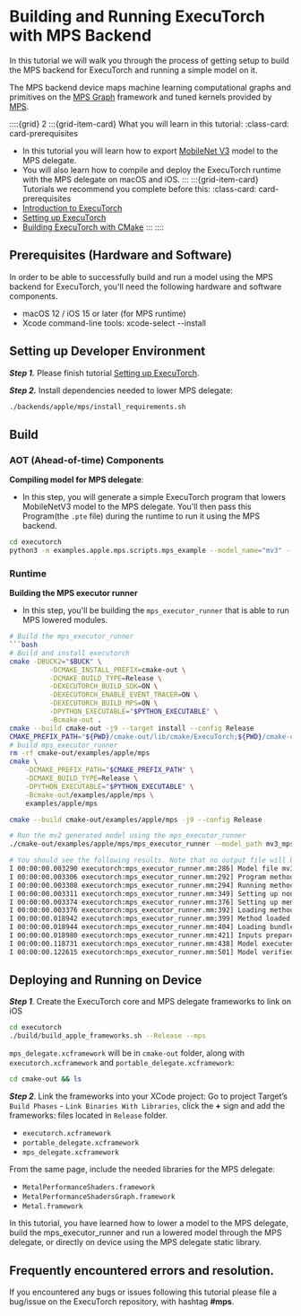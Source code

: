 # Building and Running ExecuTorch with MPS Backend

In this tutorial we will walk you through the process of getting setup to build the MPS backend for ExecuTorch and running a simple model on it.

The MPS backend device maps machine learning computational graphs and primitives on the [MPS Graph](https://developer.apple.com/documentation/metalperformanceshadersgraph/mpsgraph?language=objc) framework and tuned kernels provided by [MPS](https://developer.apple.com/documentation/metalperformanceshaders?language=objc).

::::{grid} 2
:::{grid-item-card}  What you will learn in this tutorial:
:class-card: card-prerequisites
* In this tutorial you will learn how to export [MobileNet V3](https://pytorch.org/vision/main/models/mobilenetv3.html) model to the MPS delegate.
* You will also learn how to compile and deploy the ExecuTorch runtime with the MPS delegate on macOS and iOS.
:::
:::{grid-item-card}  Tutorials we recommend you complete before this:
:class-card: card-prerequisites
* [Introduction to ExecuTorch](intro-how-it-works.md)
* [Setting up ExecuTorch](getting-started-setup.md)
* [Building ExecuTorch with CMake](runtime-build-and-cross-compilation.md)
:::
::::


## Prerequisites (Hardware and Software)

In order to be able to successfully build and run a model using the MPS backend for ExecuTorch, you'll need the following hardware and software components.
 - macOS 12 / iOS 15 or later (for MPS runtime)
 - Xcode command-line tools: xcode-select --install

## Setting up Developer Environment

***Step 1.*** Please finish tutorial [Setting up ExecuTorch](https://pytorch.org/executorch/stable/getting-started-setup).

***Step 2.*** Install dependencies needed to lower MPS delegate:

  ```bash
  ./backends/apple/mps/install_requirements.sh
  ```

## Build

### AOT (Ahead-of-time) Components

**Compiling model for MPS delegate**:
- In this step, you will generate a simple ExecuTorch program that lowers MobileNetV3 model to the MPS delegate. You'll then pass this Program(the `.pte` file) during the runtime to run it using the MPS backend.

```bash
cd executorch
python3 -m examples.apple.mps.scripts.mps_example --model_name="mv3" --bundled
```

### Runtime

**Building the MPS executor runner**
- In this step, you'll be building the `mps_executor_runner` that is able to run MPS lowered modules.

```bash
# Build the mps_executor_runner
```bash
# Build and install executorch
cmake -DBUCK2="$BUCK" \
          -DCMAKE_INSTALL_PREFIX=cmake-out \
          -DCMAKE_BUILD_TYPE=Release \
          -DEXECUTORCH_BUILD_SDK=ON \
          -DEXECUTORCH_ENABLE_EVENT_TRACER=ON \
          -DEXECUTORCH_BUILD_MPS=ON \
          -DPYTHON_EXECUTABLE="$PYTHON_EXECUTABLE" \
          -Bcmake-out .
cmake --build cmake-out -j9 --target install --config Release
CMAKE_PREFIX_PATH="${PWD}/cmake-out/lib/cmake/ExecuTorch;${PWD}/cmake-out/third-party/gflags"
# build mps_executor_runner
rm -rf cmake-out/examples/apple/mps
cmake \
    -DCMAKE_PREFIX_PATH="$CMAKE_PREFIX_PATH" \
    -DCMAKE_BUILD_TYPE=Release \
    -DPYTHON_EXECUTABLE="$PYTHON_EXECUTABLE" \
    -Bcmake-out/examples/apple/mps \
    examples/apple/mps

cmake --build cmake-out/examples/apple/mps -j9 --config Release

# Run the mv2 generated model using the mps_executor_runner
./cmake-out/examples/apple/mps/mps_executor_runner --model_path mv3_mps_bundled_fp16.pte --bundled_program

# You should see the following results. Note that no output file will be generated in this example:
I 00:00:00.003290 executorch:mps_executor_runner.mm:286] Model file mv3_mps_bundled_fp16.pte is loaded.
I 00:00:00.003306 executorch:mps_executor_runner.mm:292] Program methods: 1
I 00:00:00.003308 executorch:mps_executor_runner.mm:294] Running method forward
I 00:00:00.003311 executorch:mps_executor_runner.mm:349] Setting up non-const buffer 1, size 606112.
I 00:00:00.003374 executorch:mps_executor_runner.mm:376] Setting up memory manager
I 00:00:00.003376 executorch:mps_executor_runner.mm:392] Loading method name from plan
I 00:00:00.018942 executorch:mps_executor_runner.mm:399] Method loaded.
I 00:00:00.018944 executorch:mps_executor_runner.mm:404] Loading bundled program...
I 00:00:00.018980 executorch:mps_executor_runner.mm:421] Inputs prepared.
I 00:00:00.118731 executorch:mps_executor_runner.mm:438] Model executed successfully.
I 00:00:00.122615 executorch:mps_executor_runner.mm:501] Model verified successfully.
```

## Deploying and Running on Device

***Step 1***. Create the ExecuTorch core and MPS delegate frameworks to link on iOS
```bash
cd executorch
./build/build_apple_frameworks.sh --Release --mps
```

`mps_delegate.xcframework` will be in `cmake-out` folder, along with `executorch.xcframework` and `portable_delegate.xcframework`:
```bash
cd cmake-out && ls
```

***Step 2***. Link the frameworks into your XCode project:
Go to project Target’s  `Build Phases`  -  `Link Binaries With Libraries`, click the **+** sign and add the frameworks: files located in  `Release` folder.
- `executorch.xcframework`
- `portable_delegate.xcframework`
- `mps_delegate.xcframework`

From the same page, include the needed libraries for the MPS delegate:
- `MetalPerformanceShaders.framework`
- `MetalPerformanceShadersGraph.framework`
- `Metal.framework`

In this tutorial, you have learned how to lower a model to the MPS delegate, build the mps_executor_runner and run a lowered model through the MPS delegate, or directly on device using the MPS delegate static library.


## Frequently encountered errors and resolution.

If you encountered any bugs or issues following this tutorial please file a bug/issue on the ExecuTorch repository, with hashtag **#mps**.
